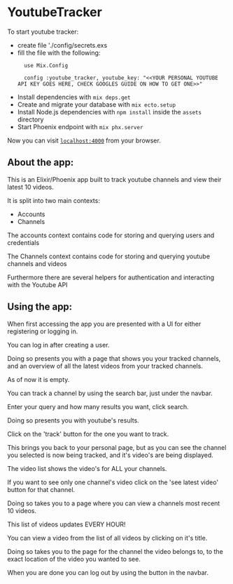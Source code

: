 # YoutubeTracker

To start youtube tracker:

  * create file './config/secrets.exs
  * fill the file with the following:
    ```
      use Mix.Config

      config :youtube_tracker, youtube_key: "<<YOUR PERSONAL YOUTUBE API KEY GOES HERE, CHECK GOOGLES GUIDE ON HOW TO GET ONE>>"
    ```
  * Install dependencies with `mix deps.get`
  * Create and migrate your database with `mix ecto.setup`
  * Install Node.js dependencies with `npm install` inside the `assets` directory
  * Start Phoenix endpoint with `mix phx.server`

Now you can visit [`localhost:4000`](http://localhost:4000) from your browser.

## About the app:

This is an Elixir/Phoenix app built to track youtube channels and view their latest 10 videos.

It is split into two main contexts:
  * Accounts
  * Channels

The accounts context contains code for storing and querying users and credentials

The Channels context contains code for storing and querying youtube channels and videos

Furthermore there are several helpers for authentication and interacting with the Youtube API

## Using the app:

When first accessing the app you are presented with a UI for either registering or logging in.

You can log in after creating a user.

Doing so presents you with a page that shows you your tracked channels, and an overview of all the latest videos from your tracked channels.

As of now it is empty.

You can track a channel by using the search bar, just under the navbar.

Enter your query and how many results you want, click search.

Doing so presents you with youtube's results.

Click on the 'track' button for the one you want to track.

This brings you back to your personal page, but as you can see the channel you selected is now being tracked, and it's video's are being displayed.

The video list shows the video's for ALL your channels.

If you want to see only one channel's video click on the 'see latest video' button for that channel.

Doing so takes you to a page where you can view a channels most recent 10 videos.

This list of videos updates EVERY HOUR!

You can view a video from the list of all videos by clicking on it's title.

Doing so takes you to the page for the channel the video belongs to, to the exact location of the video you wanted to see.

When you are done you can log out by using the button in the navbar.

